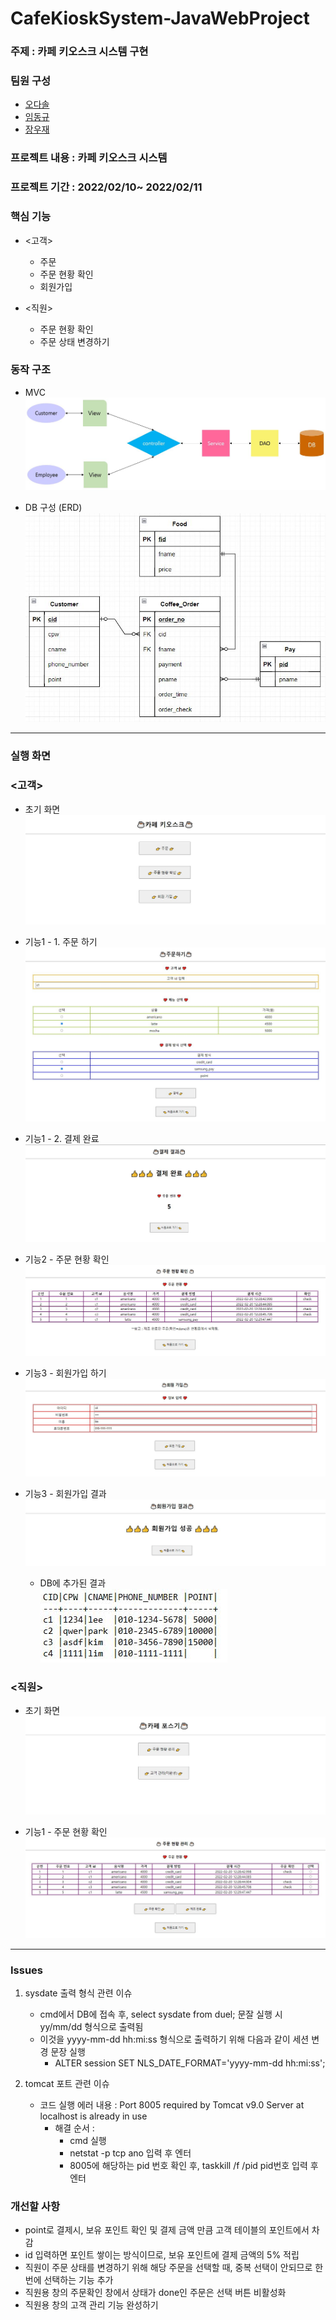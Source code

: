 # CafeKioskSystem-JavaWebProject

### 주제 : 카페 키오스크 시스템 구현

### 팀원 구성
- <a href="https://github.com/ohdasol" target="_blank">오다솔</a>
- <a href="https://github.com/dongkyuu" target="_blank">임동규</a>
- <a href="https://github.com/WoojaeJang" target="_blank">장우재</a>

### 프로젝트 내용 : 카페 키오스크 시스템

### 프로젝트 기간 : 2022/02/10~ 2022/02/11

### 핵심 기능
- <고객>
  - 주문
  - 주문 현황 확인
  - 회원가입

- <직원>
  - 주문 현황 확인
  - 주문 상태 변경하기

### 동작 구조
- MVC  
![MVC](./image/MVC.JPG)


- DB 구성 (ERD)  
![ERD](./image/ERD.JPG)

<hr>

### 실행 화면
### <고객>
- 초기 화면
![customer](./image/customer.JPG)

- 기능1 - 1. 주문 하기
![order](./image/order.JPG)

- 기능1 - 2. 결제 완료
![payment](./image/payment.JPG)

- 기능2 - 주문 현황 확인
![customer_order_check](./image/customer_order_check.JPG)

- 기능3 - 회원가입 하기
![signup](./image/signup.JPG)

- 기능3 - 회원가입 결과
![signup_result](./image/signup_result.JPG)

  - DB에 추가된 결과  
  ![signup_result_db](./image/signup_result_db.JPG)  
    
    
    
### <직원>
- 초기 화면
![employee](./image/employee.JPG)

- 기능1 - 주문 현황 확인
![employee_order_check](./image/employee_order_check.JPG)

<hr>

### Issues
1. sysdate 출력 형식 관련 이슈
    - cmd에서 DB에 접속 후, select sysdate from duel; 문잘 실행 시 yy/mm/dd 형식으로 출력됨
    - 이것을 yyyy-mm-dd hh:mi:ss 형식으로 출력하기 위해 다음과 같이 세션 변경 문장 실행
      - ALTER session SET NLS_DATE_FORMAT='yyyy-mm-dd hh:mi:ss';

2. tomcat 포트 관련 이슈
    - 코드 실행 에러 내용 : Port 8005 required by Tomcat v9.0 Server at localhost is already in use
      - 해결 순서 :
        - cmd 실행
        - netstat -p tcp ano 입력 후 엔터
        - 8005에 해당하는 pid 번호 확인 후, taskkill /f /pid pid번호 입력 후 엔터

### 개선할 사항
- point로 결제시, 보유 포인트 확인 및 결제 금액 만큼 고객 테이블의 포인트에서 차감 
- id 입력하면 포인트 쌓이는 방식이므로, 보유 포인트에 결제 금액의 5% 적립
- 직원이 주문 상태를 변경하기 위해 해당 주문을 선택할 때, 중복 선택이 안되므로 한번에 선택하는 기능 추가
- 직원용 창의 주문확인 창에서 상태가 done인 주문은 선택 버튼 비활성화
- 직원용 창의 고객 관리 기능 완성하기